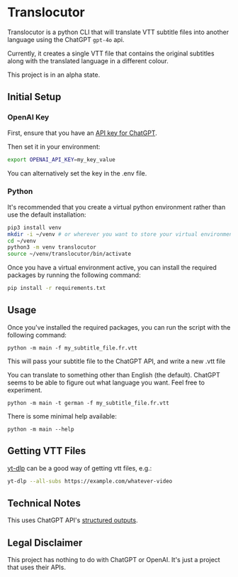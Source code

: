 # Translocutor

Translocutor is a python CLI that will translate VTT subtitle files into another language 
using the ChatGPT `gpt-4o` api.  

Currently, it creates a single VTT file that contains the original subtitles along with
the translated language in a different colour.

This project is in an alpha state.

## Initial Setup

### OpenAI Key

First, ensure that you have an [API key for ChatGPT](https://platform.openai.com/docs/quickstart/create-and-export-an-api-key).

Then set it in your environment:

```sh
export OPENAI_API_KEY=my_key_value
```

You can alternatively set the key in the .env file.

### Python

It's recommended that you create a virtual python environment rather than use the 
default installation:

```sh
pip3 install venv
mkdir -i ~/venv # or wherever you want to store your virtual environments
cd ~/venv
python3 -m venv translocutor
source ~/venv/translocutor/bin/activate
```

Once you have a virtual environment active, you can install the required packages 
by running the following command:

```sh
pip install -r requirements.txt
```

## Usage

Once you've installed the required packages, you can run the script with the following command:

```
python -m main -f my_subtitle_file.fr.vtt
```

This will pass your subtitle file to the ChatGPT API, and write a new .vtt file

You can translate to something other than English (the default).  ChatGPT seems to be 
able to figure out what language you want.  Feel free to experiment.

```
python -m main -t german -f my_subtitle_file.fr.vtt
```

There is some minimal help available:

```
python -m main --help
```

## Getting VTT Files

[yt-dlp](https://github.com/yt-dlp/yt-dlp/wiki/Installation) can be a good way
of getting vtt files, e.g.:

```sh
yt-dlp --all-subs https://example.com/whatever-video
```

## Technical Notes

This uses ChatGPT API's [structured outputs](https://openai.com/index/introducing-structured-outputs-in-the-api/).

## Legal Disclaimer

This project has nothing to do with ChatGPT or OpenAI.  It's just a project that uses their APIs.
